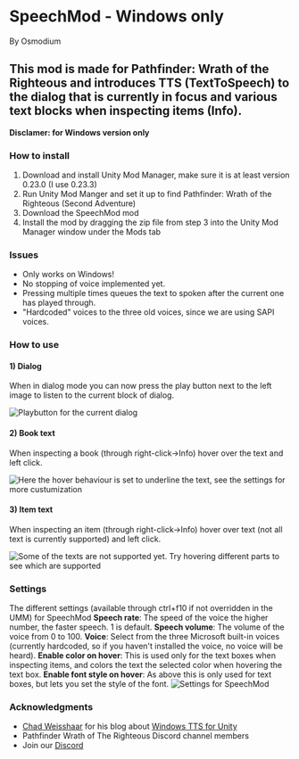   

# SpeechMod - Windows only
By Osmodium

## This mod is made for Pathfinder: Wrath of the Righteous and introduces TTS (TextToSpeech) to the dialog that is currently in focus and various text blocks when inspecting items (Info).

**Disclamer: for Windows version only**

### How to install

 1. Download and install Unity Mod Manager, make sure it is at least version 0.23.0 (I use 0.23.3)
 2. Run Unity Mod Manger and set it up to find Pathfinder: Wrath of the Righteous (Second Adventure)
 3. Download the SpeechMod mod
 4. Install the mod by dragging the zip file from step 3 into the Unity Mod Manager window under the Mods tab

### Issues

 - Only works on Windows!
 - No stopping of voice implemented yet.
 - Pressing multiple times queues the text to spoken after the current one has played through.
 - "Hardcoded" voices to the three old voices, since we are using SAPI voices.

### How to use

#### 1) Dialog 
When in dialog mode you can now press the play button next to the left image to listen to the current block of dialog.

![Playbutton for the current dialog](http://www.dashvoid.com/speechmod/playbutton_dialog.png)

#### 2) Book text
When inspecting a book (through right-click->Info) hover over the text and left click.

![Here the hover behaviour is set to underline the text, see the settings for more custumization](http://www.dashvoid.com/speechmod/booktext.png)

#### 3) Item text
When inspecting an item (through right-click->Info) hover over text (not all text is currently supported) and left click.

![Some of the texts are not supported yet. Try hovering different parts to see which are supported](http://www.dashvoid.com/speechmod/itemtext.png)

### Settings
The different settings (available through ctrl+f10 if not overridden in the UMM) for SpeechMod
**Speech rate**: The speed of the voice the higher number, the faster speech. 1 is default.
**Speech volume**: The volume of the voice from 0 to 100.
**Voice**: Select from the three Microsoft built-in voices (currently hardcoded, so if you haven't installed the voice, no voice will be heard).
**Enable color on hover**: This is used only for the text boxes when inspecting items, and colors the text the selected color when hovering the text box.
**Enable font style on hover**: As above this is only used for text boxes, but lets you set the style of the font.
![Settings for SpeechMod](http://www.dashvoid.com/speechmod/settings.png)

### Acknowledgments
- [Chad Weisshaar](https://chadweisshaar.com/blog/author/wp_admin/) for his blog about [Windows TTS for Unity](https://chadweisshaar.com/blog/2015/07/02/microsoft-speech-for-unity/)
- Pathfinder Wrath of The Righteous Discord channel members
- Join our  [Discord](https://discord.gg/EFWq7rJFNN)
